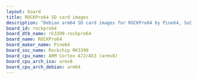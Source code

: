 ```yaml
---
layout: board
title: ROCKPro64 SD card images
description: "Debian arm64 SD card images for ROCKPro64 by Pine64, SoC: Rockchip RK3399, CPU ISA: armv8"
board_id: rockpro64
board_dtb_name: rk3399-rockpro64
board_name: ROCKPro64
board_maker_name: Pine64
board_soc_name: Rockchip RK3399
board_cpu_name: ARM Cortex A72/A53 (armv8)
board_cpu_arch_isa: armv8
board_cpu_arch_debian: arm64
---
```

